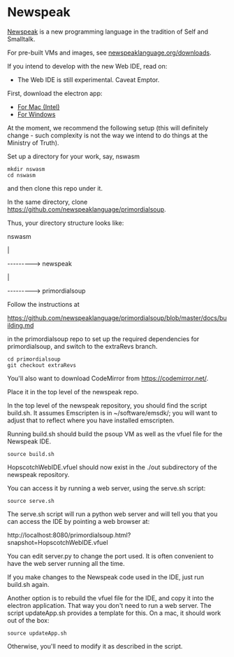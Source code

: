 # Newspeak

[Newspeak](http://www.newspeaklanguage.org/) is a new programming language in the tradition of Self and Smalltalk.

For pre-built VMs and images, see
[newspeaklanguage.org/downloads](http://www.newspeaklanguage.org/downloads).

If you intend to develop with the new Web IDE, read on:

* The Web IDE is still experimental. Caveat Emptor.

First, download the electron app:
* [For Mac (Intel)](https://newspeaklanguage.org/NewspeakIDE.app.zip)
* [For Windows](https://newspeaklanguage.org/newspeakIDE.zip)


At the moment, we recommend the following setup (this will
definitely change - such complexity is not the way we intend to do things at the
Ministry of Truth).

Set up a directory for your work, say, nswasm

```
mkdir nswasm
cd nswasm
```

and then clone this repo under it.

In the same directory, clone
https://github.com/newspeaklanguage/primordialsoup.

Thus, your directory structure looks like:

nswasm

|

---------> newspeak

|

 ---------> primordialsoup



Follow the instructions at

https://github.com/newspeaklanguage/primordialsoup/blob/master/docs/building.md

in the primordialsoup repo to set up the required dependencies for
primordialsoup, and switch to the extraRevs branch.

```
cd primordialsoup
git checkout extraRevs
```

You'll also want to download CodeMirror from https://codemirror.net/.

Place it in the top level of the newspeak repo.

In the top level of the newspeak repository, you should find the script
build.sh. It assumes Emscripten is in ~/software/emsdk/; you will
want to adjust that to reflect where you have installed emscripten.

Running build.sh should build the psoup VM as well as  the vfuel file for
the Newspeak IDE. 

```
source build.sh
```

HopscotchWebIDE.vfuel should now exist in the ./out subdirectory of the
newspeak repository.

You can access it by running a web server, using the serve.sh script:

```
source serve.sh
```
The serve.sh script will run a python web server and will tell you that you
can access the IDE by pointing a web browser at:

http://localhost:8080/primordialsoup.html?snapshot=HopscotchWebIDE.vfuel

You can edit server.py to change the port used. It is often convenient to have the web server running all the time.

If you make changes to the Newspeak code used in the IDE, just run build.sh again.

Another option is to rebuild the vfuel file for the IDE, and copy it into
the electron application. That way you don't need to run a web server.
The script updateApp.sh provides a template for this. On a mac, it should work
out of the box:

```
source updateApp.sh
```

Otherwise, you'll need to modify it as described
in the script. 



